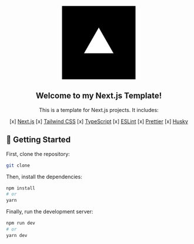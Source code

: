 <center>

<img src="https://raw.githubusercontent.com/github/explore/3c66f1237835e0b877190fbea528d0ebece7bccf/topics/vercel/vercel.png" height="200" width="200">

## Welcome to my Next.js Template!

This is a template for Next.js projects. It includes:

[x] [Next.js](https://nextjs.org/)
[x] [Tailwind CSS](https://tailwindcss.com/)
[x] [TypeScript](https://www.typescriptlang.org/)
[x] [ESLint](https://eslint.org/)
[x] [Prettier](https://prettier.io/)
[x] [Husky](https://typicode.github.io/husky/#/)

</center>

## 🚀 Getting Started

First, clone the repository:

```bash
git clone
```

Then, install the dependencies:

```bash
npm install
# or
yarn
```

Finally, run the development server:

```bash
npm run dev
# or
yarn dev
```

